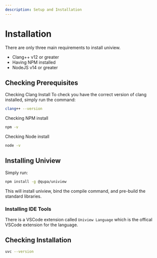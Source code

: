 ```yaml
---
description: Setup and Installation
---
```



# Installation

There are only three main requirements to install uniview.

- Clang++ v12 or greater
- Having NPM installed
- NodeJS v14 or greater


## Checking Prerequisites

Checking Clang Install
	To check you have the correct version of clang installed, simply run the command:
```sh
clang++ --version
```


Checking NPM install
```sh
npm -v
```

Checking Node install
```sh
node -v
```


## Installing Uniview

Simply run:
```sh
npm install -g @qupa/uniview
```

This will install uniview, bind the compile command, and pre-build the standard libraries.

### Installing IDE Tools  
There is a VSCode extension called ``Uniview Language`` which is the offical VSCode extension for the language.



## Checking Installation
```sh
uvc --version
```